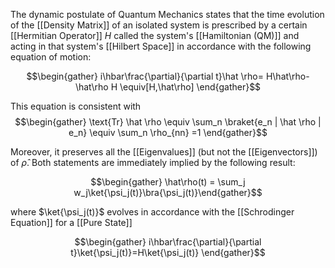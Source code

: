 The dynamic postulate of Quantum Mechanics states that the time evolution of the [[Density Matrix]] of an isolated system is prescribed by a certain [[Hermitian Operator]] $H$ called the system's [[Hamiltonian (QM)]] and acting in that system's [[Hilbert Space]] in accordance with the following equation of motion: 

$$\begin{gather} i\hbar\frac{\partial}{\partial t}\hat \rho= H\hat\rho-\hat\rho H \equiv[H,\hat\rho] \end{gather}$$

This equation is consistent with 
$$\begin{gather} \text{Tr} \hat \rho \equiv \sum_n \braket{e_n | \hat \rho | e_n} \equiv \sum_n \rho_{nn} =1 \end{gather}$$

Moreover, it preserves all the [[Eigenvalues]] (but not the [[Eigenvectors]]) of $\hat \rho$. Both statements are immediately implied by the following result: 

$$\begin{gather} \hat\rho(t) = \sum_j w_j\ket{\psi_j(t)}\bra{\psi_j(t)}\end{gather}$$

where $\ket{\psi_j(t)}$ evolves in accordance with the [[Schrodinger Equation]] for a [[Pure State]]

$$\begin{gather} i\hbar\frac{\partial}{\partial t}\ket{\psi_j(t)}=H\ket{\psi_j(t)} \end{gather}$$